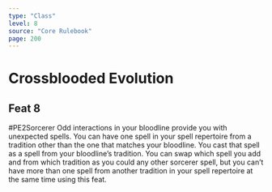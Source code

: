 ```yaml
---
type: "Class"
level: 8
source: "Core Rulebook"
page: 200
---
```

# Crossblooded Evolution
## Feat 8
#PE2Sorcerer
Odd interactions in your bloodline provide you with unexpected spells. You can have one spell in your spell repertoire from a tradition other than the one that matches your bloodline. You cast that spell as a spell from your bloodline’s tradition. You can swap which spell you add and from which tradition as you could any other sorcerer spell, but you can’t have more than one spell from another tradition in your spell repertoire at the same time using this feat.